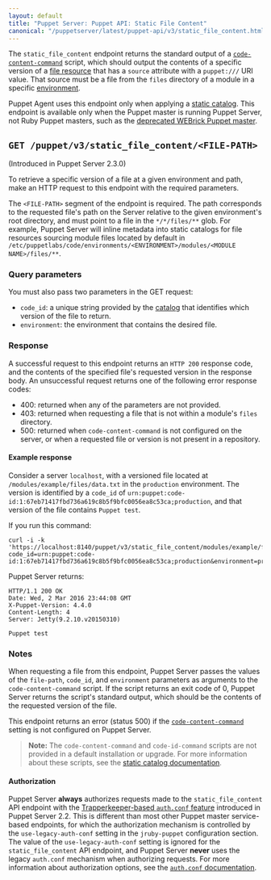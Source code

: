 ```yaml
---
layout: default
title: "Puppet Server: Puppet API: Static File Content"
canonical: "/puppetserver/latest/puppet-api/v3/static_file_content.html"
---
```


[`code-content-command`]: https://docs.puppet.com/puppetserver/latest/config_file_puppetserver.html
[static catalog]: https://docs.puppet.com/puppet/latest/reference/static_catalogs.html
[catalog]: https://docs.puppet.com/puppet/latest/reference/subsystem_catalog_compilation.html
[file resource]: https://docs.puppet.com/puppet/latest/reference/type.html#file
[environment]: https://docs.puppet.com/puppet/latest/reference/environments.html
[auth.conf]: https://docs.puppet.com/puppetserver/latest/config_file_auth.html

The `static_file_content` endpoint returns the standard output of a
[`code-content-command`][] script, which should output the contents of a specific version
of a [file resource][] that has a `source` attribute with a `puppet:///` URI value. That
source must be a file from the `files` directory of a module in a specific [environment][].

Puppet Agent uses this endpoint only when applying a [static catalog][]. This endpoint
is available only when the Puppet master is running Puppet Server, not Ruby Puppet masters, such as the
[deprecated WEBrick Puppet master](https://docs.puppet.com/puppet/latest/reference/services_master_webrick.html).

## `GET /puppet/v3/static_file_content/<FILE-PATH>`

(Introduced in Puppet Server 2.3.0)

To retrieve a specific version of a file at a given environment and path, make an HTTP
request to this endpoint with the required parameters.

The `<FILE-PATH>` segment of the endpoint is required. The path corresponds to the
requested file's path on the Server relative to the given environment's root directory,
and must point to a file in the `*/*/files/**` glob. For example, Puppet Server will
inline metadata into static catalogs for file resources sourcing module files located by
default in
`/etc/puppetlabs/code/environments/<ENVIRONMENT>/modules/<MODULE NAME>/files/**`.

### Query parameters

You must also pass two parameters in the GET request:

-   `code_id`: a unique string provided by the [catalog][] that identifies which version
    of the file to return.
-   `environment`: the environment that contains the desired file.

### Response

A successful request to this endpoint returns an `HTTP 200` response code, and the
contents of the specified file's requested version in the response body. An unsuccessful request returns one of the following error response codes:

-   400: returned when any of the parameters are not provided.
-   403: returned when requesting a file that is not within a module's `files`
directory.
-   500: returned when `code-content-command` is not configured on the server, or
when a requested file or version is not present in a repository.

#### Example response

Consider a server `localhost`, with a versioned file located at
`/modules/example/files/data.txt` in the `production` environment. The version is
identified by a `code_id` of
`urn:puppet:code-id:1:67eb71417fbd736a619c8b5f9bfc0056ea8c53ca;production`, and that version of the file contains `Puppet test`.

If you run this command:

```
curl -i -k 'https://localhost:8140/puppet/v3/static_file_content/modules/example/files/data.txt?code_id=urn:puppet:code-id:1:67eb71417fbd736a619c8b5f9bfc0056ea8c53ca;production&environment=production'
```

Puppet Server returns:

```
HTTP/1.1 200 OK
Date: Wed, 2 Mar 2016 23:44:08 GMT
X-Puppet-Version: 4.4.0
Content-Length: 4
Server: Jetty(9.2.10.v20150310)

Puppet test
```

### Notes

When requesting a file from this endpoint, Puppet Server passes the values of the
`file-path`, `code_id`, and `environment` parameters as arguments to the
`code-content-command` script. If the script returns an exit code of 0, Puppet Server
returns the script's standard output, which should be the contents of the requested
version of the file.

This endpoint returns an error (status 500) if the [`code-content-command`][] setting
is not configured on Puppet Server.

> **Note:** The `code-content-command` and `code-id-command` scripts are not provided in a
> default installation or upgrade. For more information about these scripts, see the
> [static catalog documentation](/puppet/latest/reference/static_catalogs.html).

#### Authorization

Puppet Server **always** authorizes requests made to the `static_file_content` API endpoint
with the [Trapperkeeper-based `auth.conf` feature][auth.conf] introduced in Puppet Server
2.2. This is different than most other Puppet master service-based endpoints, for which
the authorization mechanism is controlled by the `use-legacy-auth-conf` setting in the
`jruby-puppet` configuration section. The value of the `use-legacy-auth-conf` setting is
ignored for the `static_file_content` API endpoint, and Puppet Server **never** uses the
legacy `auth.conf` mechanism when authorizing requests. For more information about
authorization options, see the [`auth.conf` documentation][auth.conf].
